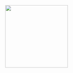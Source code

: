 <img src='https://user-images.githubusercontent.com/86215668/148653272-4f7fa90d-4d39-4737-a75e-7933459bbc26.jpg' width="200"/>
